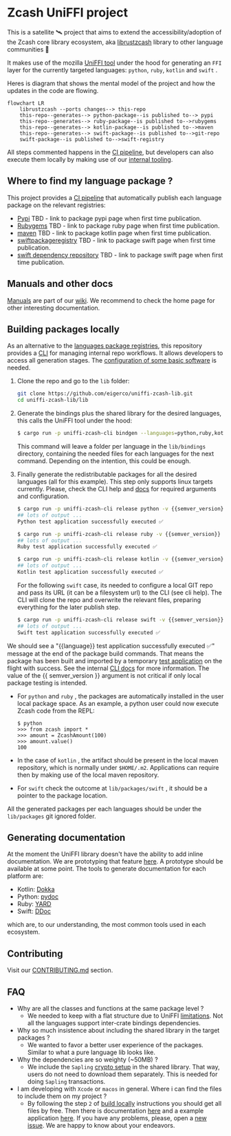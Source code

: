 # <a href="project"></a> Zcash UniFFI project

This is a satellite 🛰️ project that aims to extend the accessibility/adoption of the Zcash core library ecosystem, aka [librustzcash](https://github.com/zcash/librustzcash) library to other language communities :handshake: 

It makes use of the mozilla [UniFFI tool](https://mozilla.github.io/uniffi-rs/) under the hood for generating an `FFI` layer for the currently targeted languages: `python`, `ruby`, `kotlin` and `swift` .

Heres is diagram that shows the mental model of the project and how the updates in the code are flowing.

```mermaid
flowchart LR
    librustzcash --ports changes--> this-repo
    this-repo--generates--> python-package--is published to--> pypi
    this-repo--generates--> ruby-package--is published to-->rubygems
    this-repo--generates--> kotlin-package--is published to-->maven
    this-repo--generates--> swift-package--is published to-->git-repo
    swift-package--is published to-->swift-registry

```

All steps commented happens in the [CI pipeline](./.github/workflows/), but developers can also execute them locally by making use of our [internal tooling](./lib/uniffi-zcash-cli/README.md).

## <a href="where-to-find-packages"></a> Where to find my language package ?

This project provides a [CI pipeline](./.github/workflows/) that automatically publish each language package on the relevant registries:

* [Pypi](https://pypi.org/) TBD - link to package pypi page when first time publication.
* [Rubygems](https://guides.rubygems.org/) TBD - link to package ruby page when first time publication.
* [maven](https://search.maven.org/) TBD - link to package kotlin page when first time publication.
* [swiftpackageregistry](https://swiftpackageregistry.com/) TBD - link to package swift page when first time publication.
* [swift dependency repository]() TBD - link to package swift page when first time publication.

## <a href="manuals-and-docs"></a> Manuals and other docs

 [Manuals](../../wiki/Manuals) are part of our [wiki](../../wiki). We recommend to check the home page for other interesting documentation.

## <a href="building-packages-locally"></a> Building packages locally

As an alternative to the [languages package registries](#-where-to-find-packages), this repository provides a [CLI](./lib/uniffi-zcash-cli/README.md) for managing internal repo workflows. It allows developers to access all generation stages. The [configuration of some basic software](./CONTRIBUTING.md#-local-environment-setup) is needed.

1. Clone the repo and go to the `lib` folder:
   ```bash
   git clone https://github.com/eigerco/uniffi-zcash-lib.git
   cd uniffi-zcash-lib/lib
   ```

2. Generate the bindings plus the shared library for the desired languages, this calls the UniFFI tool under the hood:
   ```bash
   $ cargo run -p uniffi-zcash-cli bindgen --languages=python,ruby,kotlin,swift
   ```
   This command will leave a folder per language in the `lib/bindings` directory, containing the needed files for each languages for the next command. Depending on the intention, this could be enough.

3. Finally generate the redistributable packages for all the desired languages (all for this example). This step only supports linux targets currently.
   Please, check the CLI help and [docs](./lib/uniffi-zcash-cli/README.md) for required arguments and configuration.

   ```bash
   $ cargo run -p uniffi-zcash-cli release python -v {{semver_version}}
   ## lots of output ...
   Python test application successfully executed ✅
   ```
   ```bash
   $ cargo run -p uniffi-zcash-cli release ruby -v {{semver_version}}
   ## lots of output ...
   Ruby test application successfully executed ✅
   ```
   ```bash
   $ cargo run -p uniffi-zcash-cli release kotlin -v {{semver_version}}
   ## lots of output ...
   Kotlin test application successfully executed ✅
   ```
   For the following `swift` case, its needed to configure a local GIT repo and pass its URL (it can be a filesystem url)  to the CLI (see cli help). The CLI will clone the repo and overwrite the relevant files, preparing everything for the later publish step.

   ```bash
   $ cargo run -p uniffi-zcash-cli release swift -v {{semver_version}}
   ## lots of output ...
   Swift test application successfully executed ✅
   ```



We should see a "{{language}} test application successfully executed ✅" message at the end of the package build commands. That means the package has been built and imported by a temporary [test application](./lib/uniffi-zcash-cli/templates/) on the flight with success. See the internal [CLI docs](./lib/uniffi-zcash-cli/README.md) for more information. The value of the {{ semver_version }} argument is not critical if only local package testing is intended.

* For `python` and `ruby` , the packages are automatically installed in the user local package space. As an example, a python user could now execute Zcash code from the REPL:

  ```pyhton
  $ python
  >>> from zcash import *
  >>> amount = ZcashAmount(100)
  >>> amount.value()
  100
  ```

* In the case of `kotlin` , the artifact should be present in the local maven repository, which is normally under `$HOME/.m2`. Applications can require then by making use of the local maven repository.

* For `swift` check the outcome at `lib/packages/swift` , it should be a pointer to the package location.

All the generated packages per each languages should be under the  `lib/packages` git ignored folder.


## Generating documentation

At the moment the UniFFI library doesn't have the ability to add inline documentation. We are prototyping that feature [here](https://github.com/eigerco/uniffi-rs).  A prototype should be available at some point. The tools to generate documentation for each platform are:

 - Kotlin: [Dokka](https://kotlinlang.org/docs/kotlin-doc.html)
 - Python: [pydoc](https://docs.python.org/es/3/library/pydoc.html)
 - Ruby: [YARD](https://yardoc.org/)
 - Swift: [DDoc]()

which are, to our understanding, the most common tools used in each ecosystem.

## Contributing

Visit our [CONTRIBUTING.md](./CONTRIBUTING.md) section.

## FAQ

* Why are all the classes and functions at the same package level ?
  * We needed to keep with a flat structure due to UniFFI [limitations](https://mozilla.github.io/uniffi-rs/udl/ext_types.html). Not all the languages support inter-crate bindings dependencies.
* Why so much insistence about including the shared library in the target packages ?
  * We wanted to favor a better user experience of the packages. Similar to what a pure language lib looks like.
* Why the dependencies are so weighty (~50MB) ?
  * We include the `Sapling` [crypto setup](https://z.cash/technology/paramgen/) in the shared library. That way, users do not need to download them separately. This is needed for doing `Sapling` transactions.
* I am developing with `Xcode` or `macos` in general. Where i can find the files to include them on my project ?
  * By following the step `2` of [build locally](#-building-the-packages-locally) instructions you should get all files by free. Then there is documentation [here](https://mozilla.github.io/uniffi-rs/swift/xcode.html) and a example application [here](https://github.com/mozilla/uniffi-rs/tree/main/examples/app/ios). If you have any problems, please, open a [new issue](../../issue/new). We are happy to know about your endeavors.
